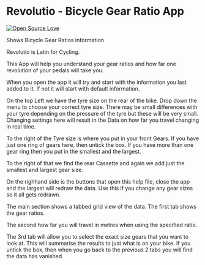 # Revolutio - Bicycle Gear Ratio App
[![Open Source Love](https://badges.frapsoft.com/os/v1/open-source.svg?v=103)](https://github.com/ellerbrock/open-source-badges/)

Shows Bicycle Gear Ratios information

Revolutio is Latin for Cycling.

This App will help you understand your gear ratios and how far one revolution of your pedals will take you.

When you open the app it will try and start with the information you last added to it. If not it will start with default information.

On the top Left we have the tyre size on the rear of the bike. Drop down the menu to choose your correct tyre size. There may be small differences with your tyre depending on the pressure of the tyre but these will be very small. Changing settings here will result in the Data on how far you travel changing in real time.

To the right of the Tyre size is where you put in your front Gears. If you have just one ring of gears here, then untick the box. If you have more than one gear ring then you put in the smallest and the largest. 

To the right of that we find the rear Cassette and again we add just the smallest and largest gear size.

On the righhand side is the buttons that open this help file, close the app and the largest will redraw the data. Use this if you change any gear sizes so it all gets redrawn.

The main section shows a tabbed grid view of the data. The first tab shows the gear ratios.

The second how far you will travel in metres when using the specified ratio.

The 3rd tab will allow you to select the exact size gears that you want to look at. This will summarise the results to just what is on your bike. If you untick the box, then when you go back to the previous 2 tabs you will find the data has vanished.  
